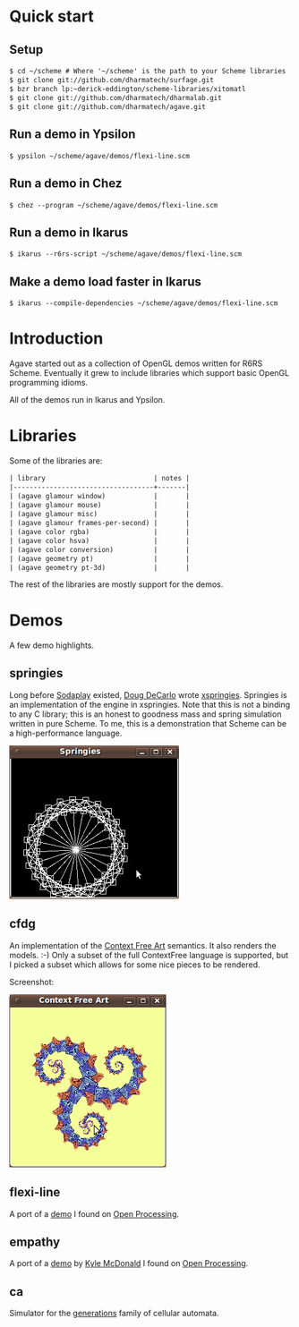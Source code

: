 # Quick start

## Setup

    $ cd ~/scheme # Where '~/scheme' is the path to your Scheme libraries
    $ git clone git://github.com/dharmatech/surfage.git
    $ bzr branch lp:~derick-eddington/scheme-libraries/xitomatl
    $ git clone git://github.com/dharmatech/dharmalab.git
    $ git clone git://github.com/dharmatech/agave.git

## Run a demo in Ypsilon

    $ ypsilon ~/scheme/agave/demos/flexi-line.scm

## Run a demo in Chez

    $ chez --program ~/scheme/agave/demos/flexi-line.scm

## Run a demo in Ikarus

    $ ikarus --r6rs-script ~/scheme/agave/demos/flexi-line.scm

## Make a demo load faster in Ikarus

    $ ikarus --compile-dependencies ~/scheme/agave/demos/flexi-line.scm

# Introduction

Agave started out as a collection of OpenGL demos written for R6RS
Scheme. Eventually it grew to include libraries which support basic
OpenGL programming idioms.

All of the demos run in Ikarus and Ypsilon.

# Libraries

Some of the libraries are:

```
| library                           | notes |
|-----------------------------------+-------|
| (agave glamour window)            |       |
| (agave glamour mouse)             |       |
| (agave glamour misc)              |       |
| (agave glamour frames-per-second) |       |
| (agave color rgba)                |       |
| (agave color hsva)                |       |
| (agave color conversion)          |       |
| (agave geometry pt)               |       |
| (agave geometry pt-3d)            |       |
```

The rest of the libraries are mostly support for the demos.

# Demos

A few demo highlights.

## springies

Long before [Sodaplay](http://sodaplay.com) existed, [Doug DeCarlo](http://www.cs.rutgers.edu/~decarlo/) wrote [xspringies](http://www.cs.rutgers.edu/~decarlo/software.html). Springies
is an implementation of the engine in xspringies. Note that this is
not a binding to any C library; this is an honest to goodness mass and
spring simulation written in pure Scheme. To me, this is a
demonstration that Scheme can be a high-performance language.

![](https://raw.githubusercontent.com/dharmatech/dharmatech.github.com/master/images/springies-belt-tire.png)

## cfdg

An implementation of the [Context Free Art](http://www.contextfreeart.org) semantics. It also renders
the models. :-) Only a subset of the full ContextFree language is
supported, but I picked a subset which allows for some nice pieces to
be rendered.

Screenshot:

![](https://raw.githubusercontent.com/dharmatech/dharmatech.github.com/master/images/cfdg-game1-turn6.png)

## flexi-line

A port of a [demo](http://www.openprocessing.org/visuals/?visualID=323) I found on [Open Processing](http://www.openprocessing.org).

## empathy

A port of a [demo](http://www.openprocessing.org/visuals/?visualID=1182) by [Kyle McDonald](http://www.openprocessing.org/portal/?userID=838) I found on [Open Processing](http://www.openprocessing.org).

## ca

Simulator for the [generations](http://www.mirekw.com/ca/rullex_gene.html) family of cellular automata.
